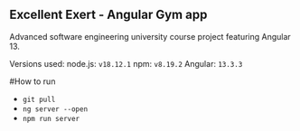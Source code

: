 ## Excellent Exert - Angular Gym app

Advanced software engineering university course project featuring Angular 13.

Versions used:
node.js: `v18.12.1`
npm: `v8.19.2`
Angular: `13.3.3`

#How to run
- `git pull`
- `ng server --open`
- `npm run server`
